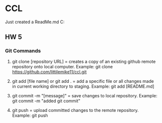# CCL

Just created a ReadMe.md C:

## HW 5

### Git Commands

1. git clone [repository URL] = creates a copy of an existing github remote repository onto local computer.
   Example: git clone https://github.com/littilemike11/ccl.git

2. git add [file name] or git add . = add a specific file or all changes made in current working directory to staging.
   Example: git add [README.md]
3. git commit -m "[message]" = save changes to local repository.
   Example: git commit -m "added git commit"
4. git push = upload committed changes to the remote repository.
   Example: git push
